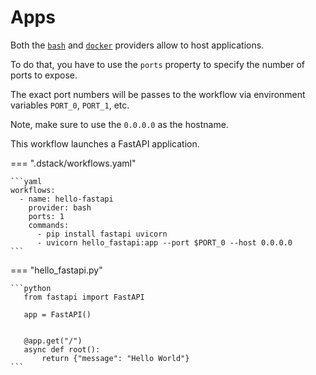 # Apps

Both the [`bash`](../reference/providers/bash.md) and [`docker`](../reference/providers/docker.md) providers 
allow to host applications.

To do that, you have to use the `ports` property to specify the number of ports to expose.

The exact port numbers will be passes to the workflow via environment variables `PORT_0`, `PORT_1`, 
etc.

Note, make sure to use the `0.0.0.0` as the hostname.

This workflow launches a FastAPI application.

=== ".dstack/workflows.yaml"

    ```yaml
    workflows:
      - name: hello-fastapi
        provider: bash
        ports: 1
        commands:
          - pip install fastapi uvicorn
          - uvicorn hello_fastapi:app --port $PORT_0 --host 0.0.0.0
    ```

=== "hello_fastapi.py"

    ```python
       from fastapi import FastAPI
       
       app = FastAPI()
       
       
       @app.get("/")
       async def root():
           return {"message": "Hello World"}
    ```